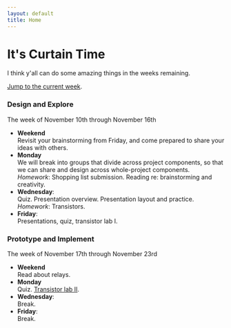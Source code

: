 ```yaml
---
layout: default
title: Home
---
```


# It's Curtain Time

I think y'all can do some amazing things in the weeks remaining.

[Jump to the current week](#prototype_and_implement).


### Design and Explore

The week of November 10th through November 16th
 
* **Weekend** <br/> Revisit your brainstorming from Friday, and come prepared to share your ideas with others.
* **Monday** <br/> We will break into groups that divide across project components, so that we can share and design across whole-project components.  <br/> *Homework*: Shopping list submission. Reading re: brainstorming and creativity.
* **Wednesday**: <br/> Quiz. Presentation overview. Presentation layout and practice.  <br/>  *Homework*: Transistors.
* **Friday**: <br/> Presentations, quiz, transistor lab I.

### Prototype and Implement 

The week of November 17th through November 23rd

* **Weekend** <br/> Read about relays.
* **Monday** <br/> Quiz. [Transistor lab II](assignments/the-h-bridge.html).
* **Wednesday**: <br/> Break.
* **Friday**: <br/> Break.


<!-- Jekyll Notes

* http://klepas.org/jekyll-a-static-site-generator/
* http://erjjones.github.com/blog/How-I-built-my-blog-in-one-day/
* http://erjjones.github.com/blog/Part-two-how-I-built-my-blog/
* https://github.com/inukshuk/jekyll-scholar/#readme
* http://matthewowen.github.com/jekyll-mapping/

* https://github.com/getpelican/pelican/#readme
-->
